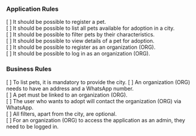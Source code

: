 ### Application Rules
[ ] It should be possible to register a pet.<br>
[ ] It should be possible to list all pets available for adoption in a city. <br> 
[ ] It should be possible to filter pets by their characteristics. <br>
[ ] It should be possible to view details of a pet for adoption. <br>
[ ] It should be possible to register as an organization (ORG). <br>
[ ] It should be possible to log in as an organization (ORG). <br>

### Business Rules
[ ] To list pets, it is mandatory to provide the city.
[ ] An organization (ORG) needs to have an address and a WhatsApp number. <br>
[ ] A pet must be linked to an organization (ORG). <br>
[ ] The user who wants to adopt will contact the organization (ORG) via WhatsApp. <br>
[ ] All filters, apart from the city, are optional. <br>
[ ] For an organization (ORG) to access the application as an admin, they need to be logged in. <br>
